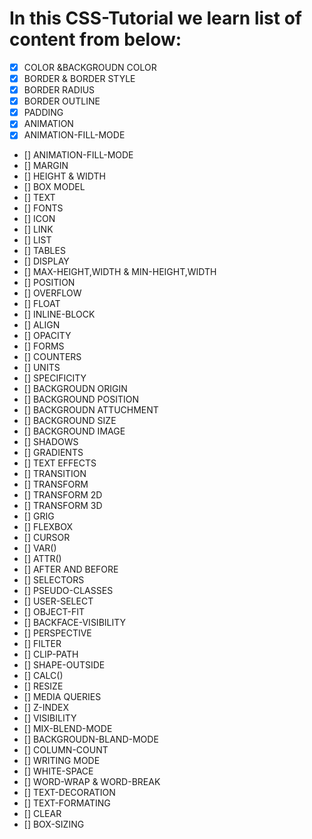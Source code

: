 # In this CSS-Tutorial we learn list of content from below:

- [x] COLOR &BACKGROUDN COLOR
- [x] BORDER & BORDER STYLE
- [x] BORDER RADIUS
- [x] BORDER OUTLINE
- [x] PADDING
- [x] ANIMATION
- [x] ANIMATION-FILL-MODE
- [] ANIMATION-FILL-MODE
- [] MARGIN
- [] HEIGHT & WIDTH
- [] BOX MODEL
- [] TEXT
- [] FONTS
- [] ICON
- [] LINK
- [] LIST
- [] TABLES
- [] DISPLAY
- [] MAX-HEIGHT,WIDTH & MIN-HEIGHT,WIDTH
- [] POSITION
- [] OVERFLOW
- [] FLOAT
- [] INLINE-BLOCK
- [] ALIGN
- [] OPACITY
- [] FORMS
- [] COUNTERS
- [] UNITS
- [] SPECIFICITY
- [] BACKGROUDN ORIGIN
- [] BACKGROUND POSITION
- [] BACKGROUDN ATTUCHMENT
- [] BACKGROUND SIZE
- [] BACKGROUND IMAGE
- [] SHADOWS
- [] GRADIENTS
- [] TEXT EFFECTS
- [] TRANSITION
- [] TRANSFORM
- [] TRANSFORM 2D
- [] TRANSFORM 3D
- [] GRIG
- [] FLEXBOX
- [] CURSOR
- [] VAR()
- [] ATTR()
- [] AFTER AND BEFORE
- [] SELECTORS
- [] PSEUDO-CLASSES
- [] USER-SELECT
- [] OBJECT-FIT
- [] BACKFACE-VISIBILITY
- [] PERSPECTIVE
- [] FILTER
- [] CLIP-PATH
- [] SHAPE-OUTSIDE
- [] CALC()
- [] RESIZE
- [] MEDIA QUERIES
- [] Z-INDEX
- [] VISIBILITY
- [] MIX-BLEND-MODE
- [] BACKGROUDN-BLAND-MODE
- [] COLUMN-COUNT
- [] WRITING MODE
- [] WHITE-SPACE
- [] WORD-WRAP & WORD-BREAK
- [] TEXT-DECORATION
- [] TEXT-FORMATING
- [] CLEAR
- [] BOX-SIZING